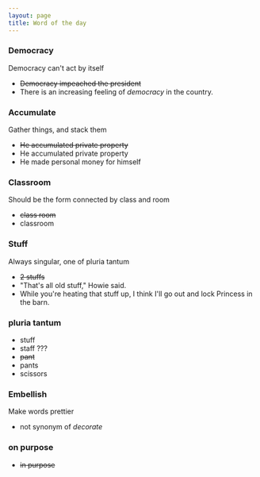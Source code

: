 ```yaml
---
layout: page
title: Word of the day
---
```


### Democracy
Democracy can't act by itself
- ~~Democracy impeached the president~~
- There is an increasing feeling of *democracy* in the country.

### Accumulate
Gather things, and stack them
- ~~He accumulated private property~~
- He accumulated private property
- He made personal money for himself

### Classroom
Should be the form connected by class and room
- ~~class room~~
- classroom

### Stuff
Always singular, one of pluria tantum
- ~~2 stuffs~~
- "That's all old stuff," Howie said.
- While you're heating that stuff up, I think I'll go out and lock Princess in the barn.

### pluria tantum
- stuff
- staff ???
- ~~pant~~
- pants
- scissors

### Embellish
Make words prettier
- not synonym of *decorate*

### on purpose
- ~~in purpose~~
